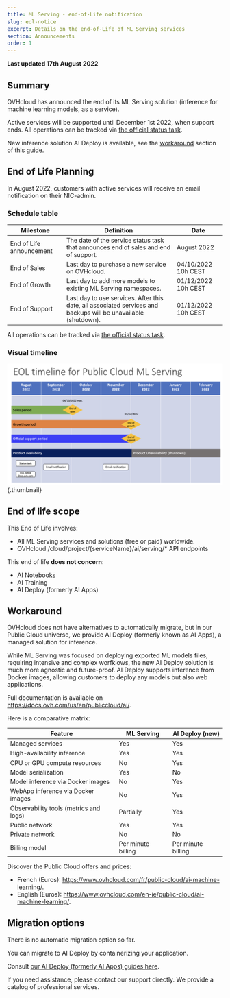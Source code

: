 ```yaml
---
title: ML Serving - end-of-Life notification
slug: eol-notice
excerpt: Details on the end-of-Life of ML Serving services
section: Announcements
order: 1
---
```


**Last updated 17th August 2022**

## Summary

OVHcloud has announced the end of its ML Serving solution (inference for machine learning models, as a service).

Active services will be supported until December 1st 2022, when support ends.
All operations can be tracked via [the official status task](https://public-cloud.status-ovhcloud.com/incidents/w76csw7y52jf).

New inference solution AI Deploy is available, see the [workaround](#workaround) section of this guide.

## End of Life Planning

In August 2022, customers with active services will receive an email notification on their NIC-admin.

### Schedule table 

| Milestone                | Definition                                                                                                          | Date                |
|--------------------------|---------------------------------------------------------------------------------------------------------------------|---------------------|
| End of Life announcement | The date of the service status task that announces end of sales and end of support.                                 | August 2022         |
| End of Sales             | Last day to purchase a new service on OVHcloud.                                                                     | 04/10/2022 10h CEST |
| End of Growth            | Last day to add more models to existing ML Serving namespaces.                                                      | 01/12/2022 10h CEST |
| End of Support           | Last day to use services. After this date, all associated services and backups will be unavailable (shutdown).      | 01/12/2022 10h CEST |

All operations can be tracked via [the official status task](https://public-cloud.status-ovhcloud.com/incidents/w76csw7y52jf).

### Visual timeline

![Timeline](images/timeline.png){.thumbnail}

## End of life scope

This End of Life involves:

- All ML Serving services and solutions (free or paid) worldwide. 
- OVHcloud /cloud/project/{serviceName}/ai/serving/* API endpoints

This end of life **does not concern**:

- AI Notebooks
- AI Training
- AI Deploy (formerly AI Apps)

## Workaround <a name="workaround"></a>

OVHcloud does not have alternatives to automatically migrate, but in our Public Cloud universe, we provide AI Deploy (formerly known as AI Apps), a managed solution for inference.

While ML Serving was focused on deploying exported ML models files, requiring intensive and complex worfklows, the new AI Deploy solution is much more agnostic and future-proof. 
AI Deploy supports inference from Docker images, allowing customers to deploy any models but also web applications. 

Full documentation is available on <https://docs.ovh.com/us/en/publiccloud/ai/>.

Here is a comparative matrix:

| Feature                                | ML Serving                       | AI Deploy              (new)  |
|----------------------------------------|----------------------------------|-------------------------------|
| Managed services                       | Yes                              | Yes                           |
| High-availability inference            | Yes                              | Yes                           |
| CPU or GPU compute resources           | No                               | Yes                           |
| Model serialization                    | Yes                              | No                            |
| Model inference via Docker images      | No                               | Yes                           |
| WebApp inference via Docker images     | No                               | Yes                           |
| Observability tools (metrics and logs) | Partially                        | Yes                           |
| Public network                         | Yes                              | Yes                           |
| Private network                        | No                               | No                            |
| Billing model                          | Per minute billing               | Per minute billing            |


Discover the Public Cloud offers and prices:

- French (Euros): <https://www.ovhcloud.com/fr/public-cloud/ai-machine-learning/>.
- English (Euros): <https://www.ovhcloud.com/en-ie/public-cloud/ai-machine-learning/>.

## Migration options

There is no automatic migration option so far. 

You can migrate to AI Deploy by containerizing your application.

Consult [our AI Deploy (formerly AI Apps) guides here](https://docs.ovh.com/us/en/publiccloud/ai/).

If you need assistance, please contact our support directly. We provide a catalog of professional services.
